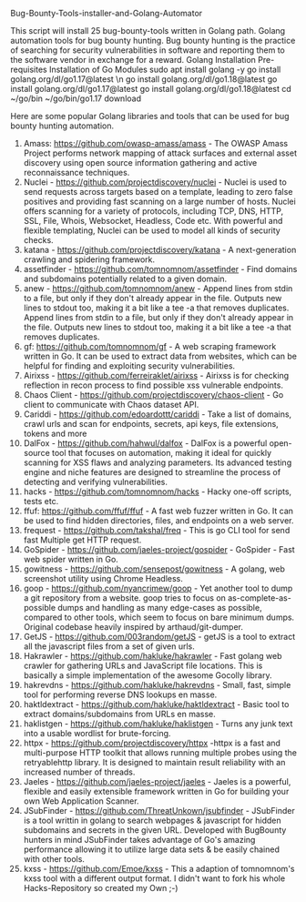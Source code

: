 Bug-Bounty-Tools-installer-and-Golang-Automator

This script will install 25 bug-bounty-tools written in Golang path. Golang automation tools for bug bounty hunting. Bug bounty hunting is the practice of searching for security vulnerabilities in software and reporting them to the software vendor in exchange for a reward.
Golang Installation Pre-requisites
Installation of Go Modules
sudo apt install golang -y
 go install golang.org/dl/go1.17@latest \n
 go install golang.org/dl/go1.18@latest 
 go install golang.org/dl/go1.17@latest
 go install golang.org/dl/go1.18@latest
 cd ~/go/bin
~/go/bin/go1.17 download 

Here are some popular Golang libraries and tools that can be used for bug bounty hunting automation.

1. Amass: https://github.com/owasp-amass/amass - The OWASP Amass Project performs network mapping of attack surfaces and external asset discovery using open source information gathering and active reconnaissance techniques.
2.  Nuclei - https://github.com/projectdiscovery/nuclei - Nuclei is used to send requests across targets based on a template, leading to zero false positives and providing fast scanning on a large number of hosts. Nuclei offers scanning for a variety of protocols, including TCP, DNS, HTTP, SSL, File, Whois, Websocket, Headless, Code etc. With powerful and flexible templating, Nuclei can be used to model all kinds of security checks.
3. katana - https://github.com/projectdiscovery/katana - A next-generation crawling and spidering framework.
4. assetfinder - https://github.com/tomnomnom/assetfinder - Find domains and subdomains potentially related to a given domain.
5. anew - https://github.com/tomnomnom/anew - Append lines from stdin to a file, but only if they don't already appear in the file. Outputs new lines to stdout too, making it a bit like a tee -a that removes duplicates. Append lines from stdin to a file, but only if they don't already appear in the file. Outputs new lines to stdout too, making it a bit like a tee -a that removes duplicates.
6. gf: https://github.com/tomnomnom/gf - A web scraping framework written in Go. It can be used to extract data from websites, which can be helpful for finding and exploiting security vulnerabilities.
7. Airixss - https://github.com/ferreiraklet/airixss  - Airixss is for checking reflection in recon process to find possible xss vulnerable endpoints.
8. Chaos Client - https://github.com/projectdiscovery/chaos-client - Go client to communicate with Chaos dataset API.
9. Cariddi - https://github.com/edoardottt/cariddi - Take a list of domains, crawl urls and scan for endpoints, secrets, api keys, file extensions, tokens and more
10. DalFox - https://github.com/hahwul/dalfox - DalFox is a powerful open-source tool that focuses on automation, making it ideal for quickly scanning for XSS flaws and analyzing parameters. Its advanced testing engine and niche features are designed to streamline the process of detecting and verifying vulnerabilities.
11. hacks - https://github.com/tomnomnom/hacks - Hacky one-off scripts, tests etc.
12. ffuf: https://github.com/ffuf/ffuf - A fast web fuzzer written in Go. It can be used to find hidden directories, files, and endpoints on a web server.
13. frequest - https://github.com/takshal/freq - This is go CLI tool for send fast Multiple get HTTP request.
14. GoSpider - https://github.com/jaeles-project/gospider - GoSpider - Fast web spider written in Go.
15. gowitness - https://github.com/sensepost/gowitness - A golang, web screenshot utility using Chrome Headless.
16. goop - https://github.com/nyancrimew/goop - Yet another tool to dump a git repository from a website. goop tries to focus on as-complete-as-possible dumps and handling as many edge-cases as possible, compared to other tools, which seem to focus on bare minimum dumps. Original codebase heavily inspired by arthaud/git-dumper.
17. GetJS - https://github.com/003random/getJS - getJS is a tool to extract all the javascript files from a set of given urls.
18. Hakrawler - https://github.com/hakluke/hakrawler - Fast golang web crawler for gathering URLs and JavaScript file locations. This is basically a simple implementation of the awesome Gocolly library.
19. hakrevdns - https://github.com/hakluke/hakrevdns - Small, fast, simple tool for performing reverse DNS lookups en masse.
20. haktldextract - https://github.com/hakluke/haktldextract - Basic tool to extract domains/subdomains from URLs en masse.
21. haklistgen - https://github.com/hakluke/haklistgen - Turns any junk text into a usable wordlist for brute-forcing.
22. httpx - https://github.com/projectdiscovery/httpx -httpx is a fast and multi-purpose HTTP toolkit that allows running multiple probes using the retryablehttp library. It is designed to maintain result reliability with an increased number of threads.
23.  Jaeles - https://github.com/jaeles-project/jaeles - Jaeles is a powerful, flexible and easily extensible framework written in Go for building your own Web Application Scanner.
24.  JSubFinder - https://github.com/ThreatUnkown/jsubfinder - JSubFinder is a tool writtin in golang to search webpages & javascript for hidden subdomains and secrets in the given URL. Developed with BugBounty hunters in mind JSubFinder takes advantage of Go's amazing performance allowing it to utilize large data sets & be easily chained with other tools.
25.  kxss - https://github.com/Emoe/kxss - This a adaption of tomnomnom's kxss tool with a different output format. I didn't want to fork his whole Hacks-Repository so created my Own ;-)



